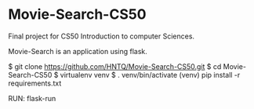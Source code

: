 # Movie-Search-CS50

Final project for CS50 Introduction to computer Sciences.

Movie-Search is an application using flask.


$ git clone https://github.com/HNTQ/Movie-Search-CS50.git
$ cd Movie-Search-CS50
$ virtualenv venv
$ . venv/bin/activate
(venv) pip install -r requirements.txt



RUN: flask-run


